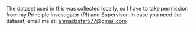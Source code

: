 The dataset used in this was collected locally, so I have to take permission from my Principle Investigator (PI) and Supervisor. In case you need the dataset, email me at: ahmadzafar577@gmail.com
